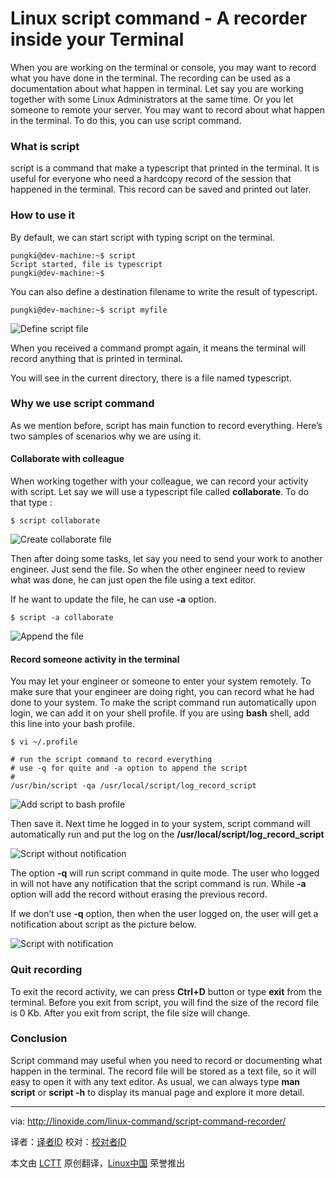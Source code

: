 Linux script command - A recorder inside your Terminal
================================================================================
When you are working on the terminal or console, you may want to record what you have done in the terminal. The recording can be used as a documentation about what happen in terminal. Let say you are working together with some Linux Administrators at the same time. Or you let someone to remote your server. You may want to record about what happen in the terminal. To do this, you can use script command.

### What is script ###

script is a command that make a typescript that printed in the terminal. It is useful for everyone who need a hardcopy record of the session that happened in the terminal. This record can be saved and printed out later.

### How to use it ###

By default, we can start script with typing script on the terminal.

    pungki@dev-machine:~$ script
    Script started, file is typescript
    pungki@dev-machine:~$

You can also define a destination filename to write the result of typescript.

    pungki@dev-machine:~$ script myfile

![Define script file](http://linoxide.com/wp-content/uploads/2014/03/start_script.png)

When you received a command prompt again, it means the terminal will record anything that is printed in terminal.

You will see in the current directory, there is a file named typescript.

### Why we use script command ###

As we mention before, script has main function to record everything. Here’s two samples of scenarios why we are using it.

#### Collaborate with colleague ####

When working together with your colleague, we can record your activity with script.
Let say we will use a typescript file called **collaborate**. To do that type :

    $ script collaborate

![Create collaborate file](http://linoxide.com/wp-content/uploads/2014/03/collaborate.png)

Then after doing some tasks, let say you need to send your work to another engineer. Just send the file. So when the other engineer need to review what was done, he can just open the file using a text editor.

If he want to update the file, he can use **-a** option.

    $ script -a collaborate

![Append the file](http://linoxide.com/wp-content/uploads/2014/03/collaborate_append.png)

#### Record someone activity in the terminal ####

You may let your engineer or someone to enter your system remotely. To make sure that your engineer are doing right, you can record what he had done to your system. To make the script command run automatically upon login, we can add it on your shell profile. If you are using **bash** shell, add this line into your bash profile.

    $ vi ~/.profile

    # run the script command to record everything
    # use -q for quite and -a option to append the script
    #
    /usr/bin/script -qa /usr/local/script/log_record_script

![Add script to bash profile](http://linoxide.com/wp-content/uploads/2014/03/script_login.png)

Then save it. Next time he logged in to your system, script command will automatically run and put the log on the **/usr/local/script/log_record_script**

![Script without notification](http://linoxide.com/wp-content/uploads/2014/03/remote_script_quite.png)

The option **-q** will run script command in quite mode. The user who logged in will not have any notification that the script command is run. While **-a** option will add the record without erasing the previous record.

If we don’t use **-q** option, then when the user logged on, the user will get a notification about script as the picture below.

![Script with notification](http://linoxide.com/wp-content/uploads/2014/03/remote_script.png)

### Quit recording ###

To exit the record activity, we can press **Ctrl+D** button or type **exit** from the terminal. Before you exit from script, you will find the size of the record file is 0 Kb. After you exit from script, the file size will change.

### Conclusion ###

Script command may useful when you need to record or documenting what happen in the terminal. The record file will be stored as a text file, so it will easy to open it with any text editor. As usual, we can always type **man script** or **script -h** to display its manual page and explore it more detail.

--------------------------------------------------------------------------------

via: http://linoxide.com/linux-command/script-command-recorder/

译者：[译者ID](https://github.com/译者ID) 校对：[校对者ID](https://github.com/校对者ID)

本文由 [LCTT](https://github.com/LCTT/TranslateProject) 原创翻译，[Linux中国](http://linux.cn/) 荣誉推出